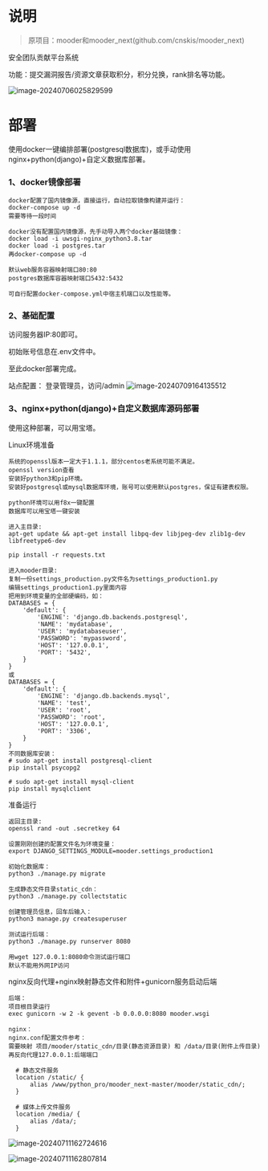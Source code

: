 # **说明**

> 原项目：mooder和mooder_next(github.com/cnskis/mooder_next)

安全团队贡献平台系统

功能：提交漏洞报告/资源文章获取积分，积分兑换，rank排名等功能。

![image-20240706025829599](http://cdn.33129999.xyz/mk_img/image-20240706025829599.png)

# **部署**

使用docker一键编排部署(postgresql数据库)，或手动使用nginx+python(django)+自定义数据库部署。

### **1、docker镜像部署**


```
docker配置了国内镜像源，直接运行，自动拉取镜像构建并运行：
docker-compose up -d
需要等待一段时间

docker没有配置国内镜像源，先手动导入两个docker基础镜像：
docker load -i uwsgi-nginx_python3.8.tar
docker load -i postgres.tar
再docker-compose up -d

```

```
默认web服务容器映射端口80:80
postgres数据库容器映射端口5432:5432

可自行配置docker-compose.yml中宿主机端口以及性能等。
```

### **2、基础配置**

访问服务器IP:80即可。

初始账号信息在.env文件中。

至此docker部署完成。

站点配置：
登录管理员，访问/admin
![image-20240709164135512](http://cdn.33129999.xyz/mk_img/image-20240709164135512.png)


### **3、nginx+python(django)+自定义数据库源码部署**

使用这种部署，可以用宝塔。

Linux环境准备
```
系统的openssl版本一定大于1.1.1，部分centos老系统可能不满足。
openssl version查看
安装好python3和pip环境。
安装好postgresql或mysql数据库环境，账号可以使用默认postgres，保证有建表权限。

python环境可以用f8x一键配置
数据库可以用宝塔一键安装
```
```
进入主目录:
apt-get update && apt-get install libpq-dev libjpeg-dev zlib1g-dev libfreetype6-dev

pip install -r requests.txt

进入mooder目录:
复制一份settings_production.py文件名为settings_production1.py
编辑settings_production1.py里面内容
把用到环境变量的全部硬编码，如：
DATABASES = {
    'default': {
        'ENGINE': 'django.db.backends.postgresql',
        'NAME': 'mydatabase',
        'USER': 'mydatabaseuser',
        'PASSWORD': 'mypassword',
        'HOST': '127.0.0.1',
        'PORT': '5432',
    }
}
或
DATABASES = {
    'default': {
        'ENGINE': 'django.db.backends.mysql',
        'NAME': 'test',
        'USER': 'root',
        'PASSWORD': 'root',
        'HOST': '127.0.0.1',
        'PORT': '3306',
    }
}
不同数据库安装：
# sudo apt-get install postgresql-client
pip install psycopg2

# sudo apt-get install mysql-client
pip install mysqlclient
```
准备运行
```
返回主目录:
openssl rand -out .secretkey 64

设置刚刚创建的配置文件名为环境变量：
export DJANGO_SETTINGS_MODULE=mooder.settings_production1

初始化数据库：
python3 ./manage.py migrate

生成静态文件目录static_cdn：
python3 ./manage.py collectstatic

创建管理员信息，回车后输入：
python3 manage.py createsuperuser

测试运行后端：
python3 ./manage.py runserver 8080

用wget 127.0.0.1:8080命令测试运行端口
默认不能用外网IP访问
```
nginx反向代理+nginx映射静态文件和附件+gunicorn服务启动后端
```
后端：
项目根目录运行
exec gunicorn -w 2 -k gevent -b 0.0.0.0:8080 mooder.wsgi

nginx：
nginx.conf配置文件参考：
需要映射 项目/mooder/static_cdn/目录(静态资源目录) 和 /data/目录(附件上传目录)
再反向代理127.0.0.1:后端端口
  
  # 静态文件服务
  location /static/ {
      alias /www/python_pro/mooder_next-master/mooder/static_cdn/;
  }

  # 媒体上传文件服务
  location /media/ {
      alias /data/;  
  }
```

![image-20240711162724616](http://cdn.33129999.xyz/mk_img/image-20240711162724616.png)

![image-20240711162807814](http://cdn.33129999.xyz/mk_img/image-20240711162807814.png)
